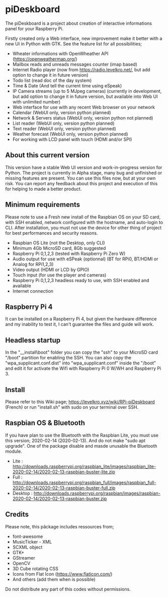 # piDeskboard
The piDeskboard is a project about creation of interactive informations panel for your Raspberry Pi.

Firstly created only a Web interface, new improvement make it better with a new UI in Python with GTK.
See the feature list for all possibilities;

* Wheater informations with OpenWheather API (https://openweathermap.org/)
* Mailbox reads and unreads messages counter (imap based)
* Internet Radio player (now from https://radio.levelkro.net/, but add option to change it in future version)
* Todo list (read doc of the day system)
* Time & Date (And tell the current time using eSpeak)
* IP Camera streams (up to 5 MJpeg cameras) (currently in development, but add option to change it in future version, but available into Web UI with unlimited number)
* Web interface for use with any recent Web browser on your network
* Calendar (WebUI only, version python planned)
* Network & Servers status (WebUI only, version python not planned)
* List reader (WebUI only, version python planned)
* Text reader (WebUI only, version python planned)
* Weather forecast (WebUI only, version python planned)
* For working with LCD panel with touch (HDMI and/or SPI)

## About this current version
This version have a stable Web UI version and work-in-progress version for Python. 
The project is currently in Alpha stage, many bug and unfinished or missing features are present.
You can use this files now, but at your own risk. You can report any feedback about this project and execution of this for helping to made a better product.

## Minimum requirements
Please note to use a Fresh new install of the Raspbian OS on your SD card, with SSH enabled, network configured with the hostname, and auto-login to CLI.
After installation, you must not use the device for other thing of project for best performances and security reasons.

* Raspbian OS Lite (not the Desktop, only CLI)
* Minimum 4Gb MicroSD card, 8Gb suggested
* Raspberry Pi 0,1,2,3 (tested with Raspberry Pi Zero W)
* Audio output for use with eSPeak (optionnal) (BT for RPi0, BT/HDMI or Analog for RPi1,2,3)
* Video output (HDMI or LCD by GPIO)
* Touch input (for use the player and cameras)
* Raspberry Pi 0,1,2,3 headless ready to use, with SSH enabled and available
* Internet connection

## Raspberry Pi 4
It can be installed on a Raspberry Pi 4, but given the hardware difference and my inability to test it, I can't guarantee the files and guide will work.

## Headless startup
In the "__install\boot" folder you can copy the "ssh" to your MicroSD card "/boot" partition for enabling the SSH.
You can also copy the "wpa_supplicant.conf.dist" into "wpa_supplicant.conf" inside the "/boot" and edit it for activate the Wifi with Raspberry Pi 0 W/WH and Raspberry Pi 3.

## Install
Please refer to this Wiki page; https://levelkro.xyz/wiki/RPi-piDeskboard (French) or run "install.sh" with sudo on your terminal over SSH.

## Raspbian OS & Bluetooth
If you have plan to use the Bluetooth with the Raspbian Lite, you must use this version; 2020-02-14 (2020-02-13). And do not make "sudo apt upgrade". One of the package disable and masde unusable the Bluetooth module.

* Lite : http://downloads.raspberrypi.org/raspbian_lite/images/raspbian_lite-2020-02-14/2020-02-13-raspbian-buster-lite.zip
* Full : http://downloads.raspberrypi.org/raspbian_full/images/raspbian_full-2020-02-14/2020-02-13-raspbian-buster-full.zip
* Desktop : http://downloads.raspberrypi.org/raspbian/images/raspbian-2020-02-14/2020-02-13-raspbian-buster.zip

## Credits
Please note, this pâckage includes ressources from;

* font-awesome
* MusicTicker - XML
* SCXML object
* GTK+ 
* GStreamer
* OpenCV
* 3D Cube rotating CSS
* Icons from Flat Icon (https://www.flaticon.com/)
* And others (add them when is possible)

Do not distribute any part of this codes without permissions. 
